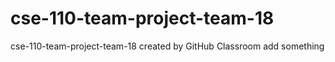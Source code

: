 # cse-110-team-project-team-18
cse-110-team-project-team-18 created by GitHub Classroom
add something
